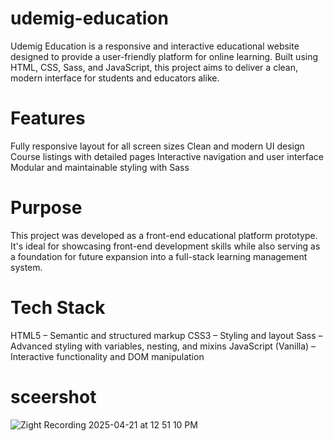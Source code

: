 # udemig-education
Udemig Education is a responsive and interactive educational website designed to provide a user-friendly platform for online learning. Built using HTML, CSS, Sass, and JavaScript, this project aims to deliver a clean, modern interface for students and educators alike.
# Features

Fully responsive layout for all screen sizes
Clean and modern UI design
Course listings with detailed pages
Interactive navigation and user interface
Modular and maintainable styling with Sass
# Purpose

This project was developed as a front-end educational platform prototype. It's ideal for showcasing front-end development skills while also serving as a foundation for future expansion into a full-stack learning management system.

# Tech Stack

HTML5 – Semantic and structured markup
CSS3 – Styling and layout
Sass – Advanced styling with variables, nesting, and mixins
JavaScript (Vanilla) – Interactive functionality and DOM manipulation

# sceershot 

![Zight Recording 2025-04-21 at 12 51 10 PM](https://github.com/user-attachments/assets/be810022-805a-4e47-9193-36c241915ce6)

